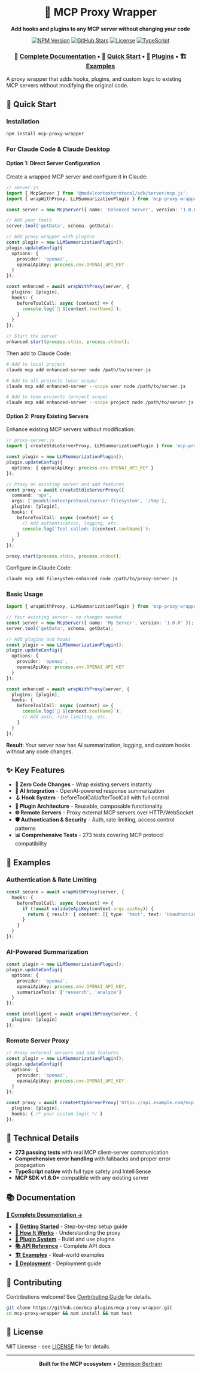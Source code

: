 <div align="center">

# 🚀 MCP Proxy Wrapper

**Add hooks and plugins to any MCP server without changing your code**

[![NPM Version](https://img.shields.io/npm/v/mcp-proxy-wrapper?style=for-the-badge&logo=npm)](https://www.npmjs.com/package/mcp-proxy-wrapper) [![GitHub Stars](https://img.shields.io/github/stars/mcp-plugins/mcp-proxy-wrapper?style=for-the-badge&logo=github)](https://github.com/mcp-plugins/mcp-proxy-wrapper) [![License](https://img.shields.io/github/license/mcp-plugins/mcp-proxy-wrapper?style=for-the-badge)](https://github.com/mcp-plugins/mcp-proxy-wrapper/blob/main/LICENSE) [![TypeScript](https://img.shields.io/badge/TypeScript-Ready-blue?style=for-the-badge&logo=typescript)](https://www.typescriptlang.org/)

### 📖 [**Complete Documentation**](https://mcp-plugins.github.io/mcp-proxy-wrapper) • 🚀 [**Quick Start**](https://mcp-plugins.github.io/mcp-proxy-wrapper/getting-started) • 🔌 [**Plugins**](https://mcp-plugins.github.io/mcp-proxy-wrapper/plugins) • 🏗️ [**Examples**](https://mcp-plugins.github.io/mcp-proxy-wrapper/examples)

</div>

A proxy wrapper that adds hooks, plugins, and custom logic to existing MCP servers without modifying the original code.

## 🚀 Quick Start

### Installation

```bash
npm install mcp-proxy-wrapper
```

### For Claude Code & Claude Desktop

#### Option 1: Direct Server Configuration
Create a wrapped MCP server and configure it in Claude:

```typescript
// server.js
import { McpServer } from '@modelcontextprotocol/sdk/server/mcp.js';
import { wrapWithProxy, LLMSummarizationPlugin } from 'mcp-proxy-wrapper';

const server = new McpServer({ name: 'Enhanced Server', version: '1.0.0' });

// Add your tools
server.tool('getData', schema, getData);

// Add proxy wrapper with plugins
const plugin = new LLMSummarizationPlugin();
plugin.updateConfig({
  options: {
    provider: 'openai',
    openaiApiKey: process.env.OPENAI_API_KEY
  }
});

const enhanced = await wrapWithProxy(server, {
  plugins: [plugin],
  hooks: {
    beforeToolCall: async (context) => {
      console.log(`🔧 ${context.toolName}`);
    }
  }
});

// Start the server
enhanced.start(process.stdin, process.stdout);
```

Then add to Claude Code:

```bash
# Add to local project
claude mcp add enhanced-server node /path/to/server.js

# Add to all projects (user scope)  
claude mcp add enhanced-server --scope user node /path/to/server.js

# Add to team projects (project scope)
claude mcp add enhanced-server --scope project node /path/to/server.js
```

#### Option 2: Proxy Existing Servers
Enhance existing MCP servers without modification:

```typescript
// proxy-server.js
import { createStdioServerProxy, LLMSummarizationPlugin } from 'mcp-proxy-wrapper';

const plugin = new LLMSummarizationPlugin();
plugin.updateConfig({
  options: { openaiApiKey: process.env.OPENAI_API_KEY }
});

// Proxy an existing server and add features
const proxy = await createStdioServerProxy({
  command: 'npx',
  args: ['@modelcontextprotocol/server-filesystem', '/tmp'],
  plugins: [plugin],
  hooks: {
    beforeToolCall: async (context) => {
      // Add authentication, logging, etc.
      console.log(`Tool called: ${context.toolName}`);
    }
  }
});

proxy.start(process.stdin, process.stdout);
```

Configure in Claude Code:

```bash
claude mcp add filesystem-enhanced node /path/to/proxy-server.js
```

### Basic Usage

```typescript
import { wrapWithProxy, LLMSummarizationPlugin } from 'mcp-proxy-wrapper';

// Your existing server - no changes needed
const server = new McpServer({ name: 'My Server', version: '1.0.0' });
server.tool('getData', schema, getData);

// Add plugins and hooks
const plugin = new LLMSummarizationPlugin();
plugin.updateConfig({
  options: {
    provider: 'openai',
    openaiApiKey: process.env.OPENAI_API_KEY
  }
});

const enhanced = await wrapWithProxy(server, {
  plugins: [plugin],
  hooks: {
    beforeToolCall: async (context) => {
      console.log(`🔧 ${context.toolName}`);
      // Add auth, rate limiting, etc.
    }
  }
});
```

**Result**: Your server now has AI summarization, logging, and custom hooks without any code changes.

## ✨ Key Features

- **🔧 Zero Code Changes** - Wrap existing servers instantly
- **🤖 AI Integration** - OpenAI-powered response summarization  
- **🪝 Hook System** - beforeToolCall/afterToolCall with full control
- **🔌 Plugin Architecture** - Reusable, composable functionality
- **🌐 Remote Servers** - Proxy external MCP servers over HTTP/WebSocket
- **🛡️ Authentication & Security** - Auth, rate limiting, access control patterns
- **📊 Comprehensive Tests** - 273 tests covering MCP protocol compatibility

## 📖 Examples

### Authentication & Rate Limiting
```typescript
const secure = await wrapWithProxy(server, {
  hooks: {
    beforeToolCall: async (context) => {
      if (!await validateApiKey(context.args.apiKey)) {
        return { result: { content: [{ type: 'text', text: 'Unauthorized' }], isError: true }};
      }
    }
  }
});
```

### AI-Powered Summarization
```typescript
const plugin = new LLMSummarizationPlugin();
plugin.updateConfig({
  options: {
    provider: 'openai',
    openaiApiKey: process.env.OPENAI_API_KEY,
    summarizeTools: ['research', 'analyze']
  }
});

const intelligent = await wrapWithProxy(server, {
  plugins: [plugin]
});
```

### Remote Server Proxy
```typescript
// Proxy external servers and add features
const plugin = new LLMSummarizationPlugin();
plugin.updateConfig({
  options: {
    provider: 'openai',
    openaiApiKey: process.env.OPENAI_API_KEY
  }
});

const proxy = await createHttpServerProxy('https://api.example.com/mcp', {
  plugins: [plugin],
  hooks: { /* your custom logic */ }
});
```

## 🧪 Technical Details

- **273 passing tests** with real MCP client-server communication
- **Comprehensive error handling** with fallbacks and proper error propagation
- **TypeScript native** with full type safety and IntelliSense
- **MCP SDK v1.6.0+** compatible with any existing server

## 📚 Documentation

**[📖 Complete Documentation →](https://mcp-plugins.github.io/mcp-proxy-wrapper)**

- **[🚀 Getting Started](https://mcp-plugins.github.io/mcp-proxy-wrapper/getting-started)** - Step-by-step setup guide
- **[🔧 How It Works](https://mcp-plugins.github.io/mcp-proxy-wrapper/how-it-works)** - Understanding the proxy
- **[🔌 Plugin System](https://mcp-plugins.github.io/mcp-proxy-wrapper/plugins)** - Build and use plugins  
- **[📚 API Reference](https://mcp-plugins.github.io/mcp-proxy-wrapper/api-reference)** - Complete API docs
- **[🏗️ Examples](https://mcp-plugins.github.io/mcp-proxy-wrapper/examples)** - Real-world examples
- **[🚀 Deployment](https://mcp-plugins.github.io/mcp-proxy-wrapper/deployment)** - Deployment guide

## 🤝 Contributing

Contributions welcome! See [Contributing Guide](./CONTRIBUTING.md) for details.

```bash
git clone https://github.com/mcp-plugins/mcp-proxy-wrapper.git
cd mcp-proxy-wrapper && npm install && npm test
```

## 📄 License

MIT License - see [LICENSE](./LICENSE) file for details.

---

<div align="center">
  <strong>Built for the MCP ecosystem</strong> • <a href="mailto:dennison@dennisonbertram.com">Dennison Bertram</a>
</div>